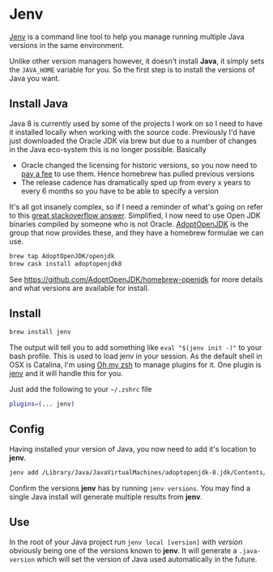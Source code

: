 # Jenv

[Jenv](http://www.jenv.be/) is a command line tool to help you manage running multiple Java versions in the same environment.

Unlike other version managers however, it doesn't install **Java**, it simply sets the `JAVA_HOME` variable for you. So the first step is to install the versions of Java you want.

## Install Java

Java 8 is currently used by some of the projects I work on so I need to have it installed locally when working with the source code. Previously I'd have just downloaded the Oracle JDK via brew but due to a number of changes in the Java eco-system this is no longer possible. Basically

- Oracle changed the licensing for historic versions, so you now need to [pay a fee](https://java.com/en/download/release_notice.jsp) to use them. Hence homebrew has pulled previous versions
- The release cadence has dramatically sped up from every x years to every 6 months so you have to be able to specify a version

It's all got insanely complex, so if I need a reminder of what's going on refer to this [great stackoverflow answer](https://stackoverflow.com/a/52431765). Simplified, I now need to use Open JDK binaries compiled by someone who is not Oracle. [AdoptOpenJDK](https://github.com/AdoptOpenJDK) is the group that now provides these, and they have a homebrew formulae we can use.

```bash
brew tap AdoptOpenJDK/openjdk
brew cask install adoptopenjdk8
```

See <https://github.com/AdoptOpenJDK/homebrew-openjdk> for more details and what versions are available for install.

## Install

```bash
brew install jenv
```

The output will tell you to add something like `eval "$(jenv init -)"` to your bash profile. This is used to load jenv in your session. As the default shell in OSX is Catalina, I'm using [Oh my zsh](ohmyzsh.md) to manage plugins for it. One plugin is [jenv](https://github.com/robbyrussell/oh-my-zsh/tree/master/plugins/jenv) and it will handle this for you.

Just add the following to your `~/.zshrc` file

```bash
plugins=(... jenv)
```

## Config

Having installed your version of Java, you now need to add it's location to **jenv**.

```bash
jenv add /Library/Java/JavaVirtualMachines/adoptopenjdk-8.jdk/Contents/Home
```

Confirm the versions **jenv** has by running `jenv versions`. You may find a single Java install will generate multiple results from **jenv**.

## Use

In the root of your Java project run `jenv local [version]` with *version* obviously being one of the versions known to **jenv**. It will generate a `.java-version` which will set the version of Java used automatically in the future.
